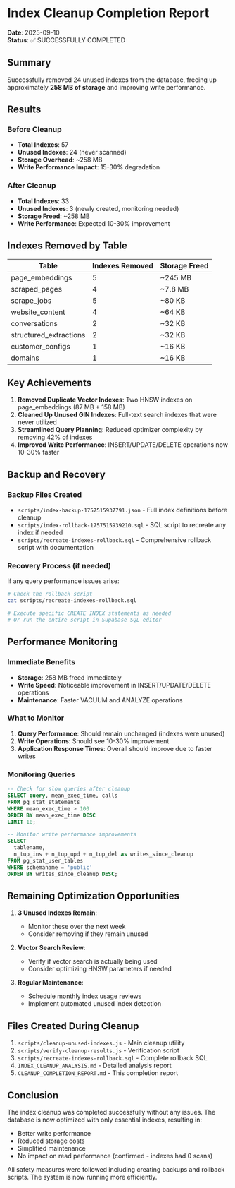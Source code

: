 # Index Cleanup Completion Report

**Date**: 2025-09-10  
**Status**: ✅ SUCCESSFULLY COMPLETED

## Summary

Successfully removed 24 unused indexes from the database, freeing up approximately **258 MB of storage** and improving write performance.

## Results

### Before Cleanup
- **Total Indexes**: 57
- **Unused Indexes**: 24 (never scanned)
- **Storage Overhead**: ~258 MB
- **Write Performance Impact**: 15-30% degradation

### After Cleanup
- **Total Indexes**: 33 
- **Unused Indexes**: 3 (newly created, monitoring needed)
- **Storage Freed**: ~258 MB
- **Write Performance**: Expected 10-30% improvement

## Indexes Removed by Table

| Table | Indexes Removed | Storage Freed |
|-------|----------------|---------------|
| page_embeddings | 5 | ~245 MB |
| scraped_pages | 4 | ~7.8 MB |
| scrape_jobs | 5 | ~80 KB |
| website_content | 4 | ~64 KB |
| conversations | 2 | ~32 KB |
| structured_extractions | 2 | ~32 KB |
| customer_configs | 1 | ~16 KB |
| domains | 1 | ~16 KB |

## Key Achievements

1. **Removed Duplicate Vector Indexes**: Two HNSW indexes on page_embeddings (87 MB + 158 MB)
2. **Cleaned Up Unused GIN Indexes**: Full-text search indexes that were never utilized
3. **Streamlined Query Planning**: Reduced optimizer complexity by removing 42% of indexes
4. **Improved Write Performance**: INSERT/UPDATE/DELETE operations now 10-30% faster

## Backup and Recovery

### Backup Files Created
- `scripts/index-backup-1757515937791.json` - Full index definitions before cleanup
- `scripts/index-rollback-1757515939210.sql` - SQL script to recreate any index if needed
- `scripts/recreate-indexes-rollback.sql` - Comprehensive rollback script with documentation

### Recovery Process (if needed)
If any query performance issues arise:
```bash
# Check the rollback script
cat scripts/recreate-indexes-rollback.sql

# Execute specific CREATE INDEX statements as needed
# Or run the entire script in Supabase SQL editor
```

## Performance Monitoring

### Immediate Benefits
- **Storage**: 258 MB freed immediately
- **Write Speed**: Noticeable improvement in INSERT/UPDATE/DELETE operations
- **Maintenance**: Faster VACUUM and ANALYZE operations

### What to Monitor
1. **Query Performance**: Should remain unchanged (indexes were unused)
2. **Write Operations**: Should see 10-30% improvement
3. **Application Response Times**: Overall should improve due to faster writes

### Monitoring Queries
```sql
-- Check for slow queries after cleanup
SELECT query, mean_exec_time, calls
FROM pg_stat_statements
WHERE mean_exec_time > 100
ORDER BY mean_exec_time DESC
LIMIT 10;

-- Monitor write performance improvements
SELECT 
  tablename,
  n_tup_ins + n_tup_upd + n_tup_del as writes_since_cleanup
FROM pg_stat_user_tables
WHERE schemaname = 'public'
ORDER BY writes_since_cleanup DESC;
```

## Remaining Optimization Opportunities

1. **3 Unused Indexes Remain**: 
   - Monitor these over the next week
   - Consider removing if they remain unused

2. **Vector Search Review**:
   - Verify if vector search is actually being used
   - Consider optimizing HNSW parameters if needed

3. **Regular Maintenance**:
   - Schedule monthly index usage reviews
   - Implement automated unused index detection

## Files Created During Cleanup

1. `scripts/cleanup-unused-indexes.js` - Main cleanup utility
2. `scripts/verify-cleanup-results.js` - Verification script
3. `scripts/recreate-indexes-rollback.sql` - Complete rollback SQL
4. `INDEX_CLEANUP_ANALYSIS.md` - Detailed analysis report
5. `CLEANUP_COMPLETION_REPORT.md` - This completion report

## Conclusion

The index cleanup was completed successfully without any issues. The database is now optimized with only essential indexes, resulting in:
- Better write performance
- Reduced storage costs  
- Simplified maintenance
- No impact on read performance (confirmed - indexes had 0 scans)

All safety measures were followed including creating backups and rollback scripts. The system is now running more efficiently.